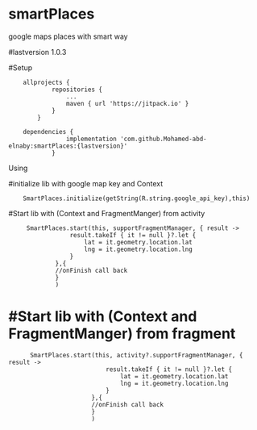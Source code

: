 # smartPlaces
google maps places with smart way

#lastversion 1.0.3

 #Setup

	    allprojects {
         		repositories {
         			...
         			maven { url 'https://jitpack.io' }
         		}
         	}

        dependencies {
         	        implementation 'com.github.Mohamed-abd-elnaby:smartPlaces:{lastversion}'
             	}


 Using

 #initialize lib with google map key and Context

        SmartPlaces.initialize(getString(R.string.google_api_key),this)


 #Start lib with (Context and FragmentManger) from activity

         SmartPlaces.start(this, supportFragmentManager, { result ->
                     result.takeIf { it != null }?.let {
                         lat = it.geometry.location.lat
                         lng = it.geometry.location.lng
                     }
                 },{
                 //onFinish call back
                 }
                 )

# #Start lib with (Context and FragmentManger) from fragment
          SmartPlaces.start(this, activity?.supportFragmentManager, { result ->
                               result.takeIf { it != null }?.let {
                                   lat = it.geometry.location.lat
                                   lng = it.geometry.location.lng
                               }
                           },{
                           //onFinish call back
                           }
                           )


